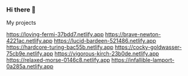 ### Hi there 👋

<!--
**abdumutalibov/abdumutalibov** is a ✨ _special_ ✨ repository because its `README.md` (this file) appears on your GitHub profile.

Here are some ideas to get you started:

- 🔭 I’m currently working on React.js
- 🌱 I’m currently learning JavaScript
- 👯 I’m looking to collaborate on Front-end
- 🤔 I’m looking for help with job
- 💬 Ask me about anything
- 📫 How to reach me: +998909407250
- 😄 Pronouns: He/Him
- ⚡ Fun fact: I'm 24 years old.
--> My projects
https://loving-fermi-37bdd7.netlify.app 
https://brave-newton-4221ac.netlify.app 
https://lucid-bardeen-521486.netlify.app 
https://hardcore-turing-bac55b.netlify.app 
https://cocky-goldwasser-75cb9e.netlify.app 
https://vigorous-kirch-23b0de.netlify.app 
https://relaxed-morse-0146c8.netlify.app 
https://infallible-lamport-0a285a.netlify.app 
